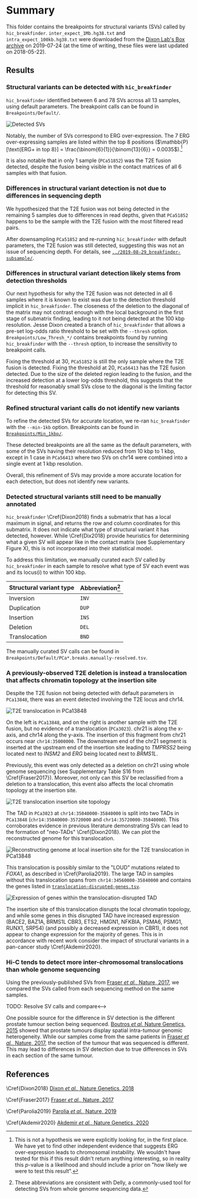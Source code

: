 # Summary

This folder contains the breakpoints for structural variants (SVs) called by `hic_breakfinder`.
`inter_expect_1Mb.hg38.txt` and `intra_expect_100kb.hg38.txt` were downloaded from the [Dixon Lab's Box archive](https://salkinstitute.app.box.com/s/m8oyv2ypf8o3kcdsybzcmrpg032xnrgx) on 2019-07-24 (at the time of writing, these files were last updated on 2018-05-22).

## Results

### Structural variants can be detected with `hic_breakfinder`

`hic_breakfinder` identified between 6 and 78 SVs across all 13 samples, using default parameters.
The breakpoint calls can be found in `Breakpoints/Default/`.

![Detected SVs](Plots/counted-breakpoints.png)

Notably, the number of SVs correspond to ERG over-expression.
The 7 ERG over-expressing samples are listed within the top 8 positions ($\mathbb{P}[\text{ERG+ in top 8}] = \frac{\binom{6}{1}}{\binom{13}{6}} = 0.0035$).[^1]

It is also notable that in only 1 sample (`PCa51852`) was the T2E fusion detected, despite the fusion being visible in the contact matrices of all 6 samples with that fusion.

### Differences in structural variant detection is not due to differences in sequencing depth

We hypothesized that the T2E fusion was not being detected in the remaining 5 samples due to differences in read depths, given that `PCa51852` happens to be the sample with the T2E fusion with the most filtered read pairs.

After downsampling `PCa51852` and re-running `hic_breakfinder` with default parameters, the T2E fusion was still detected, suggesting this was not an issue of sequencing depth.
For details, see [`../2019-08-29_breakfinder-subsample/`](../2019-08-29_breakfinder-subsample/).

### Differences in structural variant detection likely stems from detection thresholds

Our next hypothesis for why the T2E fusion was not detected in all 6 samples where it is known to exist was due to the detection threshold implicit in `hic_breakfinder`.
The closeness of the deletion to the diagonal of the matrix may not contrast enough with the local background in the first stage of submatrix finding, leading to it not being detected at the 100 kbp resolution.
Jesse Dixon created a branch of `hic_breakfinder` that allows a pre-set log-odds ratio threshold to be set with the `--thresh` option.
`Breakpoints/Low_Thresh_*/` contains breakpoints found by running `hic_breakfinder` with the `--thresh` option, to increase the sensitivity to breakpoint calls.

Fixing the threshold at 30, `PCa51852` is still the only sample where the T2E fusion is detected.
Fixing the threshold at 20, `PCa56413` has the T2E fusion detected.
Due to the size of the deleted region leading to the fusion, and the increased detection at a lower log-odds threshold, this suggests that the threshold for reasonably small SVs close to the diagonal is the limiting factor for detecting this SV.

### Refined structural variant calls do not identify new variants

To refine the detected SVs for accurate location, we re-ran `hic_breakfinder` with the `--min-1kb` option.
Breakpoints can be found in [`Breakpoints/Min_1kbp/`](Breakpoints/Min_1kbp/).

These detected breakpoints are all the same as the default parameters, with some of the SVs having their resolution reduced from 10 kbp to 1 kbp, except in 1 case in `PCa56413` where two SVs on chr14 were combined into a single event at 1 kbp resolution.

Overall, this refinement of SVs may provide a more accurate location for each detection, but does not identify new variants.

### Detected structural variants still need to be manually annotated

`hic_breakfinder` \Cref{Dixon2018} finds a submatrix that has a local maximum in signal, and returns the row and column coordinates for this submatrix.
It does not indicate what type of structural variant it has detected, however.
While \Cref{Dix2018} provide heuristics for determining what a given SV will appear like in the contact matrix (see Supplementary Figure X), this is not incorporated into their statistical model.

To address this limitation, we manually curated each SV called by `hic_breakfinder` in each sample to resolve what type of SV each event was and its locus(i) to within 100 kbp.

| Structural variant type | Abbreviation[^2] |
| ----------------------- | ---------------- |
| Inversion               | `INV`            |
| Duplication             | `DUP`            |
| Insertion               | `INS`            |
| Deletion                | `DEL`            |
| Translocation           | `BND`            |

The manually curated SV calls can be found in `Breakpoints/Default/PCa*.breaks.manually-resolved.tsv`.

### A previously-observed T2E deletion is instead a translocation that affects chromatin topology at the insertion site

Despite the T2E fusion not being detected with default parameters in `PCa13848`, there was an event detected involving the T2E locus and chr14.

![T2E translocation in PCa13848](Plots/PCa13848.T2E.translocation.png)

On the left is `PCa13848`, and on the right is another sample with the T2E fusion, but no evidence of a translocation (`PCa3023`).
chr21 is along the x-axis, and chr14 along the y-axis.
The insertion of this fragment from chr21 occurs near `chr14:35000000`.
The downstream end of the chr21 segment is inserted at the upstream end of the insertion site leading to _TMPRSS2_ being located next to _INSM2_ and _ERG_ being located next to _BRMS1L_.

Previously, this event was only detected as a deletion on chr21 using whole genome sequencing (see Supplementary Table S16 from \Cref{Fraser2017}).
Moreover, not only can this SV be reclassified from a deletion to a translocation, this event also affects the local chromatin topology at the insertion site.

![T2E translocation insertion site topology](../2019-10-24_higlass/Plots/T2E-translocation.insertion.png)

The TAD in `PCa3023` at `chr14:35040000-35840000` is split into two TADs in `PCa13848` (`chr14:35040000-35720000` and `chr14:35720000-35840000`).
This corroborates evidence in previous literature demonstrating SVs can lead to the formation of "neo-TADs" \Cref{Dixon2018}.
We can plot the reconstructed genome for this translocation.

![Reconstructing genome at local insertion site for the T2E translocation in PCa13848](Plots/translocation-matrix.png)

This translocation is possibly similar to the "LOUD" mutations related to _FOXA1_, as described in \Cref{Parolia2019}.
The large TAD in samples without this translocation spans from `chr14:34560000-35840000` and contains the genes listed in [`translocation-disrupted-genes.tsv`](translocation-disrupted-genes.tsv).

![Expression of genes within the translocation-disrupted TAD](Plots/translocation-disrupted-genes.png)

The insertion site of this translocation disrupts the local chromatin topology, and while some genes in this disrupted TAD have increased expression (BACE2, BAZ1A, BRMS1L CBR3, ETS2, HMGN1, NFKBIA, PSMA6, PSMG1, RUNX1, SRP54) (and possibly a decreased expression in CBR1), it does not appear to change expression for the majority of genes.
This is in accordance with recent work consider the impact of structural variants in a pan-cancer study \Cref{Akdemir2020}.

### Hi-C tends to detect more inter-chromosomal translocations than whole genome sequencing

Using the previously-published SVs from [Fraser _et al._, Nature, 2017](https://doi.org/10.1038/nature20788), we compared the SVs called from each sequencing method on the same samples.

<!-->TODO: Resolve SV calls and compare<-->

One possible source for the difference in SV detection is the different prostate tumour section being sequenced.
[Boutros _et al_, Nature Genetics, 2015](https://doi.org/10.1038/ng.3315) showed that prostate tumours display spatial intra-tumour genomic heterogeneity.
While our samples come from the same patients in [Fraser _et al._, Nature, 2017](https://doi.org/10.1038/nature20788), the section of the tumour that was sequenced is different.
This may lead to differences in SV detection due to true differences in SVs in each section of the same tumour.

[^1]: This is not a hypothesis we were explicitly looking for, in the first place. We have yet to find other independent evidence that suggests ERG over-expression leads to chromosomal instability. We wouldn't have tested for this if this result didn't return anything interesting, so in reality this _p_-value is a likelihood and should include a prior on "how likely we were to test this result".

[^2]: These abbreviations are consistent with Delly, a commonly-used tool for detecting SVs from whole genome sequencing data.

## References

\Cref{Dixon2018} [Dixon _et al._, Nature Genetics, 2018](https://doi.org/10.1038/s41588-018-0195-8)

\Cref{Fraser2017} [Fraser _et al._, Nature, 2017](https://doi.org/10.1038/nature20788)

\Cref{Parolia2019} [Parolia _et al._, Nature, 2019](https://doi.org/10.1038/s41586-019-1347-4)

\Cref{Akdemir2020} [Akdemir _et al._, Nature Genetics, 2020](https://doi.org/10.1038/s41588-019-0564-y)
